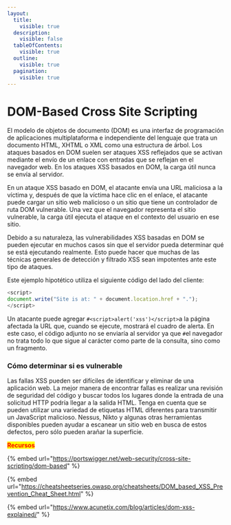```yaml
---
layout:
  title:
    visible: true
  description:
    visible: false
  tableOfContents:
    visible: true
  outline:
    visible: true
  pagination:
    visible: true
---
```


# DOM-Based Cross Site Scripting

El modelo de objetos de documento (DOM) es una interfaz de programación de aplicaciones multiplataforma e independiente del lenguaje que trata un documento HTML, XHTML o XML como una estructura de árbol. Los ataques basados ​​en DOM suelen ser ataques XSS reflejados que se activan mediante el envío de un enlace con entradas que se reflejan en el navegador web. En los ataques XSS basados ​​en DOM, la carga útil nunca se envía al servidor.

En un ataque XSS basado en DOM, el atacante envía una URL maliciosa a la víctima y, después de que la víctima hace clic en el enlace, el atacante puede cargar un sitio web malicioso o un sitio que tiene un controlador de ruta DOM vulnerable. Una vez que el navegador representa el sitio vulnerable, la carga útil ejecuta el ataque en el contexto del usuario en ese sitio.

Debido a su naturaleza, las vulnerabilidades XSS basadas en DOM se pueden ejecutar en muchos casos sin que el servidor pueda determinar qué se está ejecutando realmente. Esto puede hacer que muchas de las técnicas generales de detección y filtrado XSS sean impotentes ante este tipo de ataques.

Este ejemplo hipotético utiliza el siguiente código del lado del cliente:

```javascript
<script>
document.write("Site is at: " + document.location.href + ".");
</script>
```

Un atacante puede agregar `#<script>alert('xss')</script>`a la página afectada la URL que, cuando se ejecute, mostrará el cuadro de alerta. En este caso, el código adjunto no se enviaría al servidor ya que `#`el navegador no trata todo lo que sigue al carácter como parte de la consulta, sino como un fragmento.

### Cómo determinar si es vulnerable <a href="#how-to-determine-if-you-are-vulnerable" id="how-to-determine-if-you-are-vulnerable"></a>

Las fallas XSS pueden ser difíciles de identificar y eliminar de una aplicación web. La mejor manera de encontrar fallas es realizar una revisión de seguridad del código y buscar todos los lugares donde la entrada de una solicitud HTTP podría llegar a la salida HTML. Tenga en cuenta que se pueden utilizar una variedad de etiquetas HTML diferentes para transmitir un JavaScript malicioso. Nessus, Nikto y algunas otras herramientas disponibles pueden ayudar a escanear un sitio web en busca de estos defectos, pero sólo pueden arañar la superficie.

<mark style="color:red;">**Recursos**</mark>

{% embed url="https://portswigger.net/web-security/cross-site-scripting/dom-based" %}

{% embed url="https://cheatsheetseries.owasp.org/cheatsheets/DOM_based_XSS_Prevention_Cheat_Sheet.html" %}

{% embed url="https://www.acunetix.com/blog/articles/dom-xss-explained/" %}
